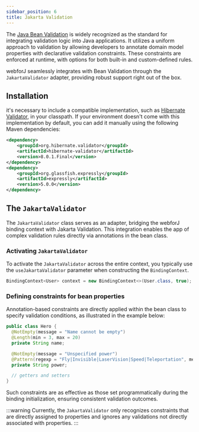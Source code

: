 ```yaml
---
sidebar_position: 6
title: Jakarta Validation
---
```


The [Java Bean Validation](https://beanvalidation.org/) is widely recognized as the standard for integrating validation logic into Java applications. It utilizes a uniform approach to validation by allowing developers to annotate domain model properties with declarative validation constraints. These constraints are enforced at runtime, with options for both built-in and custom-defined rules.

webforJ seamlessly integrates with Bean Validation through the `JakartaValidator` adapter, providing robust support right out of the box.

## Installation

it's necessary to include a compatible implementation, such as [Hibernate Validator](https://hibernate.org/validator/), in your classpath. If your environment doesn't come with this implementation by default, you can add it manually using the following Maven dependencies:

```xml
<dependency>
    <groupId>org.hibernate.validator</groupId>
    <artifactId>hibernate-validator</artifactId>
    <version>8.0.1.Final</version>
</dependency>
<dependency>
    <groupId>org.glassfish.expressly</groupId>
    <artifactId>expressly</artifactId>
    <version>5.0.0</version>
</dependency>
```

## The `JakartaValidator`

The `JakartaValidator` class serves as an adapter, bridging the webforJ binding context with Jakarta Validation. This integration enables the app of complex validation rules directly via annotations in the bean class.

### Activating `JakartaValidator`

To activate the `JakartaValidator` across the entire context, you typically use the `useJakartaValidator` parameter when constructing the `BindingContext`.

```java
BindingContext<User> context = new BindingContext<>(User.class, true);
```

### Defining constraints for bean properties

Annotation-based constraints are directly applied within the bean class to specify validation conditions, as illustrated in the example below:

```java
public class Hero {
  @NotEmpty(message = "Name cannot be empty")
  @Length(min = 3, max = 20)
  private String name;

  @NotEmpty(message = "Unspecified power")
  @Pattern(regexp = "Fly|Invisible|LaserVision|Speed|Teleportation", message = "Invalid power")
  private String power;

  // getters and setters
}
```

Such constraints are as effective as those set programmatically during the binding initialization, ensuring consistent validation outcomes.

:::warning
Currently, the `JakartaValidator` only recognizes constraints that are directly assigned to properties and ignores any validations not directly associated with properties.
:::



